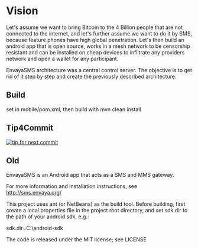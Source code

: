 
# Vision

Let's assume we want to bring Bitcoin to the 4 Billion people that are not connected to the internet, and let's further assume we want to do it by SMS, because feature phones have high global penetration. Let's then build an android app that is open source, works in a mesh network to be censorship resistant and can be installed on cheap devices to infiltrate any providers network and open a wallet for any participant.

EnvayaSMS architecture was a central control server. The objective is to get rid of it step by step and create the previously described architecture.


## Build

set <sdk><path> in mobile/pom.xml, then build with mvn clean install

## Tip4Commit

[![tip for next commit](http://tip4commit.com/projects/530.svg)](http://tip4commit.com/projects/530)

## Old


EnvayaSMS is an Android app that acts as a SMS and MMS gateway. 

For more information and installation instructions, 
see http://sms.envaya.org/

This project uses ant (or NetBeans) as the build tool.
Before building, first create a local.properties file in the project root directory,
and set sdk.dir to the path of your android sdk, e.g.:

sdk.dir=C:\\android-sdk

The code is released under the MIT license; see LICENSE